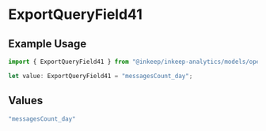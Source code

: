 # ExportQueryField41

## Example Usage

```typescript
import { ExportQueryField41 } from "@inkeep/inkeep-analytics/models/operations";

let value: ExportQueryField41 = "messagesCount_day";
```

## Values

```typescript
"messagesCount_day"
```